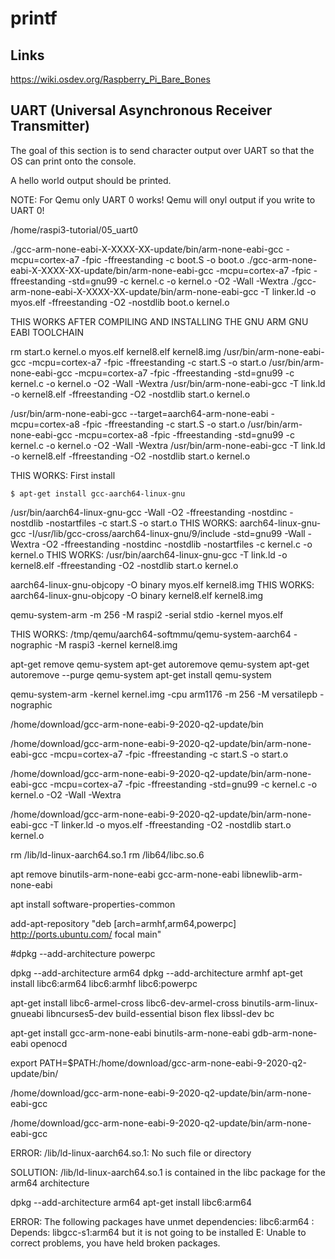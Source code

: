 # printf

## Links

https://wiki.osdev.org/Raspberry_Pi_Bare_Bones

## UART (Universal Asynchronous Receiver Transmitter)

The goal of this section is to send character output over UART so that the OS can print onto the console.

A hello world output should be printed.

NOTE: For Qemu only UART 0 works! Qemu will onyl output if you write to UART 0!

/home/raspi3-tutorial/05_uart0

./gcc-arm-none-eabi-X-XXXX-XX-update/bin/arm-none-eabi-gcc -mcpu=cortex-a7 -fpic -ffreestanding -c boot.S -o boot.o
./gcc-arm-none-eabi-X-XXXX-XX-update/bin/arm-none-eabi-gcc -mcpu=cortex-a7 -fpic -ffreestanding -std=gnu99 -c kernel.c -o kernel.o -O2 -Wall -Wextra
./gcc-arm-none-eabi-X-XXXX-XX-update/bin/arm-none-eabi-gcc -T linker.ld -o myos.elf -ffreestanding -O2 -nostdlib boot.o kernel.o

THIS WORKS AFTER COMPILING AND INSTALLING THE GNU ARM GNU EABI TOOLCHAIN

rm start.o kernel.o myos.elf kernel8.elf kernel8.img
/usr/bin/arm-none-eabi-gcc -mcpu=cortex-a7 -fpic -ffreestanding -c start.S -o start.o
/usr/bin/arm-none-eabi-gcc -mcpu=cortex-a7 -fpic -ffreestanding -std=gnu99 -c kernel.c -o kernel.o -O2 -Wall -Wextra
/usr/bin/arm-none-eabi-gcc -T link.ld -o kernel8.elf -ffreestanding -O2 -nostdlib start.o kernel.o

/usr/bin/arm-none-eabi-gcc --target=aarch64-arm-none-eabi -mcpu=cortex-a8 -fpic -ffreestanding -c start.S -o start.o
/usr/bin/arm-none-eabi-gcc -mcpu=cortex-a8 -fpic -ffreestanding -std=gnu99 -c kernel.c -o kernel.o -O2 -Wall -Wextra
/usr/bin/arm-none-eabi-gcc -T link.ld -o kernel8.elf -ffreestanding -O2 -nostdlib start.o kernel.o

THIS WORKS:
First install

```
$ apt-get install gcc-aarch64-linux-gnu
```

/usr/bin/aarch64-linux-gnu-gcc -Wall -O2 -ffreestanding -nostdinc -nostdlib -nostartfiles -c start.S -o start.o
THIS WORKS:
aarch64-linux-gnu-gcc -I/usr/lib/gcc-cross/aarch64-linux-gnu/9/include -std=gnu99 -Wall -Wextra -O2 -ffreestanding -nostdinc -nostdlib -nostartfiles -c kernel.c -o kernel.o
THIS WORKS:
/usr/bin/aarch64-linux-gnu-gcc -T link.ld -o kernel8.elf -ffreestanding -O2 -nostdlib start.o kernel.o

aarch64-linux-gnu-objcopy -O binary myos.elf kernel8.img
THIS WORKS:
aarch64-linux-gnu-objcopy -O binary kernel8.elf kernel8.img

qemu-system-arm -m 256 -M raspi2 -serial stdio -kernel myos.elf

THIS WORKS:
/tmp/qemu/aarch64-softmmu/qemu-system-aarch64 -nographic -M raspi3 -kernel kernel8.img

apt-get remove qemu-system
apt-get autoremove qemu-system
apt-get autoremove --purge qemu-system
apt-get install qemu-system

qemu-system-arm -kernel kernel.img -cpu arm1176 -m 256 -M versatilepb -nographic

/home/download/gcc-arm-none-eabi-9-2020-q2-update/bin

/home/download/gcc-arm-none-eabi-9-2020-q2-update/bin/arm-none-eabi-gcc -mcpu=cortex-a7 -fpic -ffreestanding -c start.S -o start.o

/home/download/gcc-arm-none-eabi-9-2020-q2-update/bin/arm-none-eabi-gcc -mcpu=cortex-a7 -fpic -ffreestanding -std=gnu99 -c kernel.c -o kernel.o -O2 -Wall -Wextra

/home/download/gcc-arm-none-eabi-9-2020-q2-update/bin/arm-none-eabi-gcc -T linker.ld -o myos.elf -ffreestanding -O2 -nostdlib start.o kernel.o

rm /lib/ld-linux-aarch64.so.1
rm /lib64/libc.so.6

apt remove binutils-arm-none-eabi gcc-arm-none-eabi libnewlib-arm-none-eabi

apt install software-properties-common

add-apt-repository "deb [arch=armhf,arm64,powerpc] http://ports.ubuntu.com/ focal main"

#dpkg --add-architecture powerpc

dpkg --add-architecture arm64
dpkg --add-architecture armhf
apt-get install libc6:arm64 libc6:armhf libc6:powerpc

apt-get install libc6-armel-cross libc6-dev-armel-cross binutils-arm-linux-gnueabi libncurses5-dev build-essential bison flex libssl-dev bc

apt-get install gcc-arm-none-eabi binutils-arm-none-eabi gdb-arm-none-eabi openocd

export PATH=\$PATH:/home/download/gcc-arm-none-eabi-9-2020-q2-update/bin/

/home/download/gcc-arm-none-eabi-9-2020-q2-update/bin/arm-none-eabi-gcc

/home/download/gcc-arm-none-eabi-9-2020-q2-update/bin/arm-none-eabi-gcc

ERROR:
/lib/ld-linux-aarch64.so.1: No such file or directory

SOLUTION:
/lib/ld-linux-aarch64.so.1 is contained in the libc package for the arm64 architecture

dpkg --add-architecture arm64
apt-get install libc6:arm64

ERROR:
The following packages have unmet dependencies:
libc6:arm64 : Depends: libgcc-s1:arm64 but it is not going to be installed
E: Unable to correct problems, you have held broken packages.
